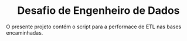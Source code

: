 <h1><center>Desafio de Engenheiro de Dados</h1></center>

O presente projeto contém o script para a performace de ETL nas bases encaminhadas.

